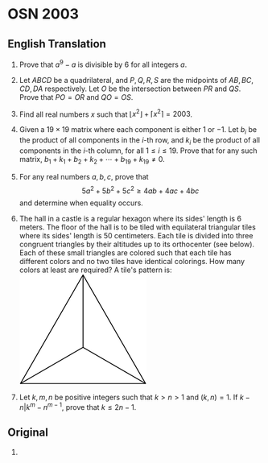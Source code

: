 # OSN 2003

## English Translation

1. Prove that $a^9 - a$ is divisible by $6$ for all integers $a$.

2. Let $ABCD$ be a quadrilateral, and $P,Q,R,S$ are the midpoints of $AB, BC, CD, DA$ respectively. Let $O$ be the intersection between $PR$ and $QS$. Prove that $PO = OR$ and $QO = OS$.

3. Find all real numbers $x$ such that $\left\lfloor x^2 \right\rfloor + \left\lceil x^2 \right\rceil = 2003$.

4. Given a $19 \times 19$ matrix where each component is either $1$ or $-1$. Let $b_i$ be the product of all components in the $i$-th row, and $k_i$ be the product of all components in the $i$-th column, for all $1 \le i \le 19$. Prove that for any such matrix, $b_1 + k_1 + b_2 + k_2 + \cdots + b_{19} + k_{19} \neq 0$.

5. For any real numbers $a,b,c$, prove that
$$5a^2 + 5b^2 + 5c^2 \ge 4ab + 4ac + 4bc$$
and determine when equality occurs.

6. The hall in a castle is a regular hexagon where its sides' length is 6 meters. The floor of the hall is to be tiled with equilateral triangular tiles where its sides' length is 50 centimeters. Each tile is divided into three congruent triangles by their altitudes up to its orthocenter (see below). Each of these small triangles are colored such that each tile has different colors and no two tiles have identical colorings. How many colors at least are required?
A tile's pattern is:<br>
[![P6 Tile Pattern](tile_pattern.png)](tile_pattern.png)

7. Let $k,m,n$ be positive integers such that $k > n > 1$ and $(k,n) = 1$. If $k-n | k^m - n^{m-1}$, prove that $k \le 2n - 1$.

## Original

1. 